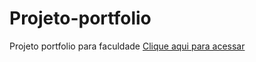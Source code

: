 # Projeto-portfolio
Projeto portfolio para faculdade
<a href="https://joaopaulodasilvasousa.github.io/Projeto-portfolio/Portfolio/index.html">Clique aqui para acessar</a>